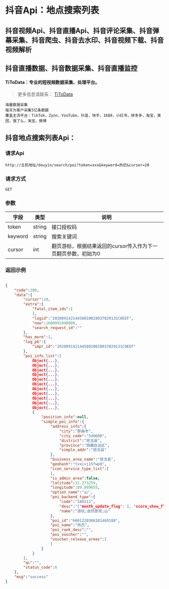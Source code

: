 # 抖音Api：地点搜索列表

## 抖音视频Api、抖音直播Api、抖音评论采集、抖音弹幕采集、抖音爬虫、抖音去水印、抖音视频下载、抖音视频解析
## 抖音直播数据、抖音数据采集、抖音直播监控

#### TiToData：专业的短视频数据采集、处理平台。
> 更多信息请联系： [TiToData](https://www.titodata.com/about?from=shipinapi)
```
海量数据采集
每天为客户采集5亿条数据
覆盖主流平台：TikTok，Zynn，YouTube，抖音，快手，1688，小红书，拼多多，淘宝，美团，饿了么，淘宝，微博

```


## 抖音地点搜索列表Api：

### 请求Api
```http
http://主机地址/douyin/search/poi?token=xxx&keyword=热巴&cursor=20

```

### 

### 请求方式
```http
GET
```

### 

### 参数
| 字段 | 类型 | 说明 |
| --- | --- | --- |
| token | string | 接口授权码 |
| keyword | string | 搜索关键词 |
| cursor | int | 翻页游标，根据结果返回的cursor传入作为下一页翻页参数，初始为0 |

### 

### 返回示例
```json

{
    "code":200,
    "data":{
        "cursor":20,
        "extra":{
            "fatal_item_ids":[
            ],
            "logid":"20200914214458010028037029131C0EEF",
            "now":1600091098000,
            "search_request_id":""
        },
        "has_more":1,
        "log_pb":{
            "impr_id":"20200914214458010028037029131C0EEF"
        },
        "poi_info_list":[
            Object{...},
            Object{...},
            Object{...},
            Object{...},
            Object{...},
            Object{...},
            Object{...},
            Object{...},
            Object{...},
            Object{...},
            Object{...},
            {
                "position_info":null,
                "simple_poi_info":{
                    "address_info":{
                        "city":"那曲市",
                        "city_code":"540600",
                        "district":"班戈县",
                        "province":"西藏自治区",
                        "simple_addr":"班戈县"
                    },
                    "business_area_name":"班戈县",
                    "geohash":"tvxcvj15fwp8",
                    "icon_service_type_list":[
                    ],
                    "is_admin_area":false,
                    "latitude":31.273259,
                    "longitude":89.869655,
                    "option_name":"山",
                    "poi_backend_type":{
                        "code":"180311",
                        "desc":"{"month_update_flag": 1, "score_show_flag": 1, "can_set_poi_accidental_injury": 1, "icon_id": 8, "address_show_flag": 1, "is_in_whitelist": 1, "category_show_flag": 1, "opentime_show_flag": 1, "subtype_show_flag": 1, "price_show_flag": 1, "phone_show_flag": 1}",
                        "name":"游玩;自然景观;山"
                    },
                    "poi_id":"6601220308181469188",
                    "poi_name":"热巴",
                    "poi_rank_desc":"",
                    "poi_voucher":"",
                    "voucher_release_areas":[
                    ]
                }
            }
        ],
        "qc":"",
        "status_code":0
    },
    "msg":"success"
}
```


